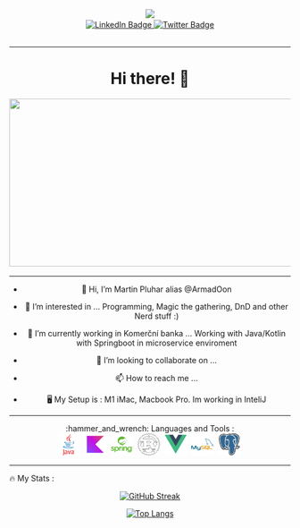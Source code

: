<div id="header" align="center">
  <img src="https://media.giphy.com/media/M9gbBd9nbDrOTu1Mqx/giphy.gif" width="100"/>
</div>

<div id="badges" align="center">
  <a href="https://www.linkedin.com/in/martin-pluha%C5%99-51582a217/">
    <img src="https://img.shields.io/badge/LinkedIn-blue?style=for-the-badge&logo=linkedin&logoColor=white" alt="LinkedIn Badge"/>
  </a>

  <a href="https://twitter.com/Martin_Pluhy">
    <img src="https://img.shields.io/badge/Twitter-blue?style=for-the-badge&logo=twitter&logoColor=white" alt="Twitter Badge"/>
  </a>
</div>

<div align="center">
  <img src="https://komarev.com/ghpvc/?username=ArmadOon&style=flat-square&color=blue" alt=""/>
</div>

<hr>

<div align="center">
  
  <h1>Hi there! 👋</h1>
  
</div>

<div align="center">
  <img src="https://media.giphy.com/media/dWesBcTLavkZuG35MI/giphy.gif" width="600" height="300"/>
</div>

<hr>

<div align="center">
  
- 👋 Hi, I’m Martin Pluhar alias @ArmadOon  
- 👀 I’m interested in ... Programming, Magic the gathering, DnD and other Nerd stuff :)
  
- 🌱 I’m currently working in Komerční banka ... Working with Java/Kotlin with Springboot in microservice enviroment
- 💞️ I’m looking to collaborate on ...
  
- 📫 How to reach me ...
  
- 🖥 My Setup is : M1 iMac, Macbook Pro. Im working in InteliJ
<!---
ArmadOon/ArmadOon is a ✨ special ✨ repository because its `README.md` (this file) appears on your GitHub profile.
You can click the Preview link to take a look at your changes.
--->
</div>

<hr>

<div align="center" id="badges">
  :hammer_and_wrench: Languages and Tools :
</div>

<div id="tools" align="center">
  <img src="https://github.com/devicons/devicon/blob/master/icons/java/java-original-wordmark.svg" title="Java" alt="Java" width="40" height="40"/>&nbsp;
  <img src="https://github.com/devicons/devicon/blob/master/icons/kotlin/kotlin-original.svg"  title="Kotlin" alt="Kotlin" width="40" height="40"/>&nbsp;
  <img src="https://github.com/devicons/devicon/blob/master/icons/spring/spring-original-wordmark.svg" title="Spring" alt="Spring" width="40" height="40"/>&nbsp;
  <img src="https://github.com/devicons/devicon/blob/master/icons/rust/rust-line.svg" title="Rust" alt="Rust" width="40" height="40"/>&nbsp;
  <img src="https://github.com/devicons/devicon/blob/master/icons/vuejs/vuejs-original.svg" title="Vue" alt="Vue" width="40" height="40"/>&nbsp;
  <img src="https://github.com/devicons/devicon/blob/master/icons/mysql/mysql-original-wordmark.svg" title="MySQL"  alt="MySQL" width="40" height="40"/>&nbsp;
  <img src="https://github.com/devicons/devicon/blob/master/icons/postgresql/postgresql-original.svg" title="Postgres"  alt="Postgres" width="40" height="40"/>&nbsp;
  
</div>

<hr>

:fire: My Stats :

<div align="center">
  <a href="https://git.io/streak-stats"><img src="http://github-readme-streak-stats.herokuapp.com?user=ArmadOon&theme=onedark" alt="GitHub Streak" />
    
  [![Top Langs](https://github-readme-stats.vercel.app/api/top-langs/?username=ArmadOon&layout=compact&theme=vision-friendly-dark)](https://github.com/anuraghazra/github-readme-stats)
</div>

